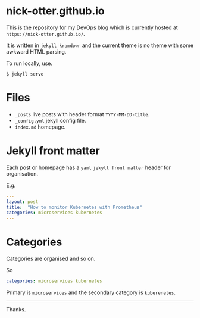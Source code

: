 # nick-otter.github.io

This is the repository for my DevOps blog which is currently hosted at `https://nick-otter.github.io/`.

It is written in `jekyll kramdown` and the current theme is no theme with some awkward HTML parsing. 

To run locally, use. 

```
$ jekyll serve
```

# Files

* `_posts` live posts with header format `YYYY-MM-DD-title`.
* `_config.yml` jekyll config file.
* `index.md` homepage.

# Jekyll front matter

Each post or homepage has a `yaml` `jekyll front matter` header for organisation.

E.g.

```yaml
---
layout: post
title:  "How to monitor Kubernetes with Prometheus"
categories: microservices kubernetes
---
```
# Categories

Categories are organised <primary> <secondary> and so on. 
  
So
```yaml
categories: microservices kubernetes
```
Primary is `microservices` and the secondary category is `kuberenetes`.

---

Thanks.
